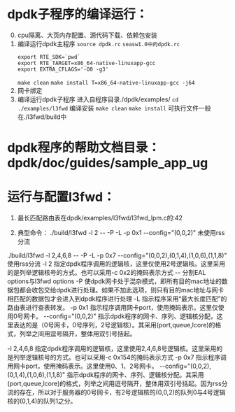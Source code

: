 # dpdk子程序的编译运行：
0. cpu隔离、大页内存配置、源代码下载、依赖包安装
1. 编译运行dpdk主程序
    `source dpdk.rc`
    `seasw1.0中的dpdk.rc`
    ```
    export RTE_SDK=`pwd` 
    export RTE_TARGET=x86_64-native-linuxapp-gcc
    export EXTRA_CFLAGS='-O0 -g3'
    ```
    `make clean`
    `make install T=x86_64-native-linuxapp-gcc -j64`
2. 网卡绑定
3. 编译运行dpdk子程序
    进入自程序目录./dpdk/examples/
    `cd ./examples/l3fwd`
    编译安装
    `make clean`
    `make install`
    可执行文件一般在./l3fwd/build中

# dpdk程序的帮助文档目录：dpdk/doc/guides/sample_app_ug

# 运行与配置l3fwd：

1. 最长匹配路由表在dpdk/examples/l3fwd/l3fwd_lpm.c的:42

2. 典型命令：
./build/l3fwd -l 2 -- -P -L -p 0x1 --config="(0,0,2)" 未使用rss分流

./build/l3fwd -l 2,4,6,8 -- -P -L -p 0x7 --config="(0,0,2),(0,1,4),(1,0,6),(1,1,8)" 使用rss分流
-l 2			指定dpdk程序调用的逻辑核，这里仅使用2号逻辑核。这里采用的是列举逻辑核号的方式。也可以采用-c 0x2的掩码表示方式
--				分割EAL options与l3fwd options
-P				使dpdk网卡处于混杂模式，即所有目的mac地址的数据包都会收包交给dpdk进行处理。如果不加此选项，则只有目的mac地址与网卡相匹配的数据包才会进入到dpdk程序进行处理
-L				指示程序采用“最大长度匹配”的路由表进行查表转发。
-p 0x1			指示程序调用网卡port，使用掩码表示。这里仅使用0号网卡。
--config="(0,0,2)"	指示dpdk程序的网卡、序列、逻辑核分配，这里表达的是（0号网卡，0号序列，2号逻辑核）。其采用(port,queue,lcore)的格式，列举之间用逗号隔开，整体用双引号括起。

-l 2,4,6,8			指定dpdk程序调用的逻辑核，这里使用2,4,6,8号逻辑核。这里采用的是列举逻辑核号的方式。也可以采用-c 0x154的掩码表示方式
-p 0x7			指示程序调用网卡port，使用掩码表示。这里使用0、1、2号网卡。
--config="(0,0,2),(0,1,4),(1,0,6),(1,1,8)"	指示dpdk程序的网卡、序列、逻辑核分配。其采用(port,queue,lcore)的格式，列举之间用逗号隔开，整体用双引号括起。因为rss分流的存在，所以对于服务器的0号网卡，有2号逻辑核的(0,0,2)的队列0与4号逻辑核的(0,1,4)的队列1之分。

